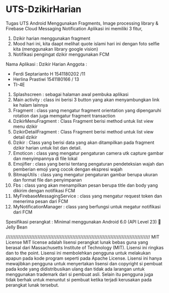 # UTS-DzikirHarian
Tugas UTS Android Menggunakan Fragments, Image processing library &amp; Firebase Cloud Messaging Notification
Aplikasi ini memiliki 3 fitur,
1. Dzikir harian menggunakan fragment
2. Mood hari ini, kita daapt melihat quote islami hari ini dengan foto selfie kita (menggunakan library google vision)
3. Notifikasi pengingat dzikir menggunakan FCM

Nama Aplikasi		: Dzikir Harian
Anggota		: 
-	Ferdi Septarianto H	1541180202 /11
-	Herlina Prastiwi		1541180166 / 13
-	TI-4E

1.	Splashscreen : sebagai halaman awal pembuka aplikasi
2.	Main activity : class ini berisi 3 button yang akan menyambungkan link ke halam lainnya
3.	Fragment : class yang mengatur fragment orientation yang dipengaruhi rotation dan juga memgatur fragment transaction
4.	DzikirMenuFragment :  Class Fragment berisi method untuk list view menu dzikir 
5.	DzikirDetailFragment :  Class Fragment berisi method untuk list view detail dzikir 
6.	Dzikir : Class yang berisi data yang akan ditampilkan pada fragment dzikir harian untuk list dan detail.
7.	Emoticon : class yang mengatur pengaturan camera utk capture gambar dan menyimpannya di file lokal
8.	Emojifier : class yang berisi tentang pengaturan pendeteksian wajah dan pemberian emoji yang cocok dengan ekspresi wajah
9.	BitmapUtils : class yang mengatur pengaturan gambar berupa ukuran dan format file dan penyimpanan
10.	Fbs : class yang akan menampilkan pesan berupa title dan body yang dikirim dengan notifikasi FCM
11.	MyFirebaseMessagingService : class yang mengatur request token dan menerima pesan dari FCM
12.	MyNotificationManager : class yang berfungsi untuk megatur notifikasi dari FCM

Spesifikasi perangkat :
Minimal menggunakan Android 6.0 (API Level 23)  Jelly Bean

///////////////////////////////////////////////////////////////////////////////////////////
MIT License
MIT license adalah lisensi perangkat lunak bebas guna yang berasal dari Massachusetts Institute of Technology (MIT). Lisensi ini ringkas dan to the point. Lisensi ini membolehkan pengguna untuk melakukan apapun pada kode program seperti pada Apache License. Lisensi ini hanya mewajibkan pengguna untuk menyertakan lisensi dan copyright si pembuat pada kode yang didistribusikan ulang dan tidak ada larangan untuk menggunakan trademark dari si pembuat asli. Selain itu pengguna juga tidak berhak untuk menuntut si pembuat ketika terjadi kerusakan pada perangkat lunak tersebut.

